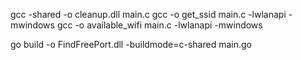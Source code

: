 gcc -shared -o cleanup.dll main.c
gcc -o get_ssid main.c -lwlanapi -mwindows
gcc -o available_wifi main.c -lwlanapi -mwindows

go build -o FindFreePort.dll -buildmode=c-shared main.go
